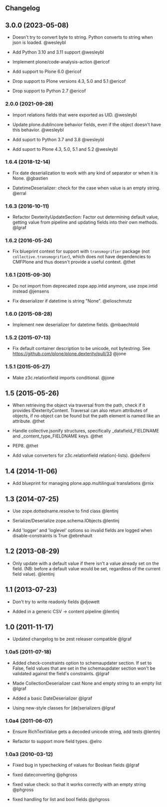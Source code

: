 ## Changelog

## 3.0.0 (2023-05-08)

- Doesn't try to convert byte to string. Python converts to string when json is loaded. @wesleybl

- Add Python 3.10 and 3.11 support @wesleybl

- Implement plone/code-analysis-action @ericof

- Add support to Plone 6.0 @ericof

- Drop support to Plone versions 4.3, 5.0 and 5.1 @ericof

- Drop support to Python 2.7 @ericof


### 2.0.0 (2021-09-28)

- Import relations fields that were exported as UID. @wesleybl

- Update plone.dublincore behavior fields, even if the object doesn't have this behavior. @wesleybl

- Add suport to Python 3.7 and 3.8 @wesleybl

- Add suport to Plone 4.3, 5.0, 5.1 and 5.2 @wesleybl


### 1.6.4 (2018-12-14)

- Fix date deserialization to work with any kind of separator or when it is None. @gbastien

- DatetimeDeserializer: check for the case when value is an empty string. @erral

### 1.6.3 (2016-10-11)

- Refactor DexterityUpdateSection: Factor out determining default value, getting value from pipeline and updating fields into their own methods. @lgraf


### 1.6.2 (2016-05-24)

- Fix blueprint context for support with ``transmogrifier`` package (not ``collective.transmogrifier``), which does not have dependencies to CMFPlone and thus doesn't provide a useful context. @thet


### 1.6.1 (2015-09-30)

- Do not import from deprecated zope.app.intid anymore, use zope.intid instead @jensens

- Fix deserializer if datetime is string "None". @elioschmutz


### 1.6.0 (2015-08-28)

- Implement new deserializer for datetime fields. @mbaechtold


### 1.5.2 (2015-07-13)

- Fix default container description to be unicode, not bytestring. See https://github.com/plone/plone.dexterity/pull/33 @jone


### 1.5.1 (2015-05-27)

- Make z3c.relationfield imports conditional. @jone


1.5 (2015-05-26)
----------------

- When retrieving the object via traversal from the path, check if it provides
  IDexterityContent. Traversal can also return attributes of objects, if no
  object can be found but the path element is named like an attribute. @thet

- Handle collective.jsonify structures, specifically _datafield_FIELDNAME and _content_type_FIELDNAME keys. @thet

- PEP8. @thet

- Add value converters for z3c.relationfield relation(-lists). @deiferni


1.4 (2014-11-06)
----------------

- Add blueprint for managing plone.app.multilingual translations @rnix


1.3 (2014-07-25)
----------------

- Use zope.dottedname.resolve to find class @lentinj

- Serialize/Deserialize zope.schema.IObjects @lentinj

- Add 'logger' and 'loglevel' options so invalid fields are logged when disable-constraints is True @ebrehault


1.2 (2013-08-29)
----------------

- Only update with a default value if there isn't a value already set
  on the field. (NB: before a default value would be set, regardless
  of the current field value). @lentinj


1.1 (2013-07-23)
----------------

- Don't try to write readonly fields @djowett

- Added in a generic CSV -> content pipeline @lentinj


1.0 (2011-11-17)
----------------

- Updated changelog to be zest releaser compatible @lgraf


### 1.0a5 (2011-07-18)

- Added check-constraints option to schemaupdater section.
  If set to False, field values that are set in the schemaupdater section won't
  be validated against the field's constraints. @lgraf

- Made CollectionDeserializer cast None and empty string to an empty list @lgraf

- Added a basic DateDeserializer @lgraf

- Using new-style classes for [de]serializers @lgraf


### 1.0a4 (2011-06-07)

- Ensure RichTextValue gets a decoded unicode string, add tests @lentinj

- Refactor to support more field types. @elro


### 1.0a3 (2010-03-12)

- Fixed bug in typechecking of values for Boolean fields @lgraf

- fixed dateconverting @phgross

- fixed value check: so that it works correctly with an empty string @phgross

- fixed handling for list and bool fields @phgross
